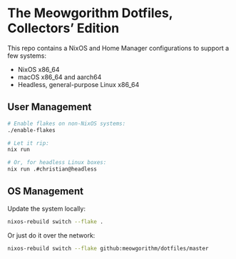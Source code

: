 # The Meowgorithm Dotfiles, Collectors’ Edition

This repo contains a NixOS and Home Manager configurations to support a few
systems:

- NixOS x86_64
- macOS x86_64 and aarch64
- Headless, general-purpose Linux x86_64

## User Management

```bash
# Enable flakes on non-NixOS systems:
./enable-flakes

# Let it rip:
nix run

# Or, for headless Linux boxes:
nix run .#christian@headless
```

## OS Management

Update the system locally:

```bash
nixos-rebuild switch --flake .
````

Or just do it over the network:

```bash
nixos-rebuild switch --flake github:meowgorithm/dotfiles/master
```
